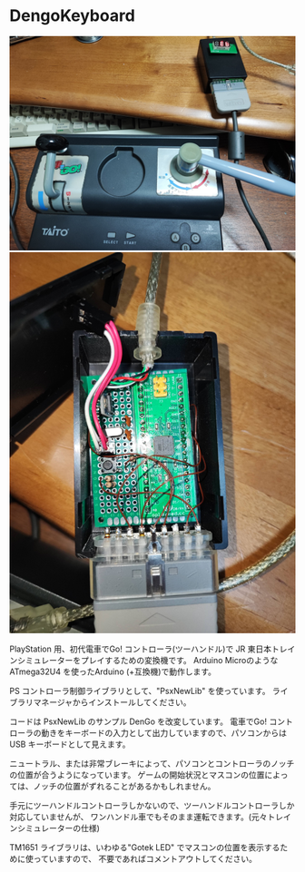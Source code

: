 # DengoKeyboard

![converter outer](dengo1.jpg)
![converter inner](dengo2.jpg)

PlayStation 用、初代電車でGo! コントローラ(ツーハンドル)で JR 東日本トレインシミュレーターをプレイするための変換機です。
Arduino Microのような ATmega32U4 を使ったArduino (+互換機)で動作します。<br>

PS コントローラ制御ライブラリとして、"PsxNewLib" を使っています。
ライブラリマネージャからインストールしてください。<br>

コードは PsxNewLib のサンプル DenGo を改変しています。
電車でGo! コントローラの動きをキーボードの入力として出力していますので、パソコンからは USB キーボードとして見えます。<br>

ニュートラル、または非常ブレーキによって、パソコンとコントローラのノッチの位置が合うようになっています。
ゲームの開始状況とマスコンの位置によっては、ノッチの位置がずれることがあるかもしれません。<br>

手元にツーハンドルコントローラしかないので、ツーハンドルコントローラしか対応していませんが、
ワンハンドル車でもそのまま運転できます。(元々トレインシミュレーターの仕様)<br>

TM1651 ライブラリは、いわゆる"Gotek LED" でマスコンの位置を表示するために使っていますので、
不要であればコメントアウトしてください。<br>
